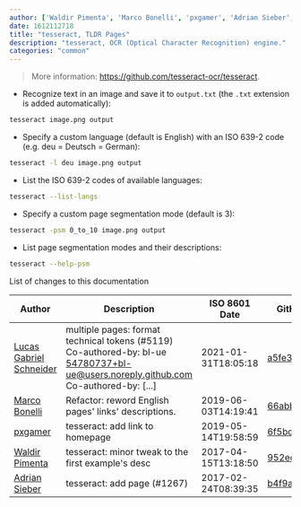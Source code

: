 ```yaml
---
author: ['Waldir Pimenta', 'Marco Bonelli', 'pxgamer', 'Adrian Sieber', 'Lucas Gabriel Schneider']
date: 1612112718
title: "tesseract, TLDR Pages"
description: "tesseract, OCR (Optical Character Recognition) engine."
categories: "common"
---
```

> More information: <https://github.com/tesseract-ocr/tesseract>.

- Recognize text in an image and save it to `output.txt` (the `.txt` extension is added automatically):

```bash
tesseract image.png output
```

- Specify a custom language (default is English) with an ISO 639-2 code (e.g. deu = Deutsch = German):

```bash
tesseract -l deu image.png output
```

- List the ISO 639-2 codes of available languages:

```bash
tesseract --list-langs
```

- Specify a custom page segmentation mode (default is 3):

```bash
tesseract -psm 0_to_10 image.png output
```

- List page segmentation modes and their descriptions:

```bash
tesseract --help-psm
```
List of changes to this documentation


Author | Description | ISO 8601 Date | GitHub link
------|-----|-----|-----
[Lucas Gabriel Schneider](mailto:casdpa@gmail.com) | multiple pages: format technical tokens (#5119) Co-authored-by: bl-ue <54780737+bl-ue@users.noreply.github.com> Co-authored-by: [...] | 2021-01-31T18:05:18 | [a5fe31bc47ae](https://github.com/tldr-pages/tldr/commit/a5fe31bc47aece3efa5e66b52b3cf384f27d5d72)
[Marco Bonelli](mailto:marco@mebeim.net) | Refactor: reword English pages' links' descriptions. | 2019-06-03T14:19:41 | [66abb98ce935](https://github.com/tldr-pages/tldr/commit/66abb98ce935c0f4516bf30c4d6da72180d5a3ab)
[pxgamer](mailto:owzie123@gmail.com) | tesseract: add link to homepage | 2019-05-14T19:58:59 | [6f5bd248fe26](https://github.com/tldr-pages/tldr/commit/6f5bd248fe267b3a6667b1edde126bb7c7b00066)
[Waldir Pimenta](mailto:waldyrious@gmail.com) | tesseract: minor tweak to the first example's desc | 2017-04-15T13:18:50 | [952eca58e8bd](https://github.com/tldr-pages/tldr/commit/952eca58e8bdcae79da7b4a9a4b2dd02d3037432)
[Adrian Sieber](mailto:mail@adriansieber.com) | tesseract: add page (#1267) | 2017-02-24T08:39:35 | [b4f9a574714c](https://github.com/tldr-pages/tldr/commit/b4f9a574714c9db740516f0f7a2eade8199c1bb1)

